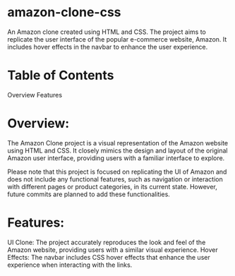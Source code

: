 # amazon-clone-css

An Amazon clone created using HTML and CSS. The project aims to replicate the user interface of the popular e-commerce website, Amazon. It includes hover effects in the navbar to enhance the user experience.

# Table of Contents
Overview
Features

# Overview:
The Amazon Clone project is a visual representation of the Amazon website using HTML and CSS. It closely mimics the design and layout of the original Amazon user interface, providing users with a familiar interface to explore.

Please note that this project is focused on replicating the UI of Amazon and does not include any functional features, such as navigation or interaction with different pages or product categories, in its current state. However, future commits are planned to add these functionalities.

# Features:
UI Clone: The project accurately reproduces the look and feel of the Amazon website, providing users with a similar visual experience.
Hover Effects: The navbar includes CSS hover effects that enhance the user experience when interacting with the links.
